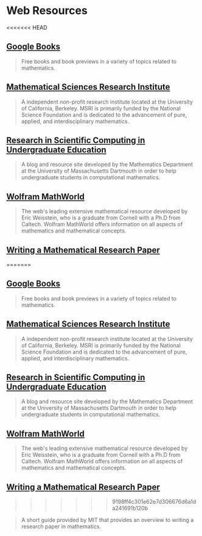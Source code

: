 # Web Resources

<<<<<<< HEAD
## [Google Books](https://www.google.com/search?tbm=bks&hl=en&q=math#hl=en&q=mathematics&tbm=bks "Google Books Mathematics Search")

> Free books and book previews in a variety of topics related to mathematics.

## [Mathematical Sciences Research Institute](http://www.msri.org/web/msri)

> A independent non-profit research institute located at the University of California, Berkeley. MSRI is primarily funded by the National Science Foundation and is dedicated to the advancement of pure, applied, and interdisciplinary mathematics.

## [Research in Scientific Computing in Undergraduate Education](http://compmath.wordpress.com/)

> A blog and resource site developed by the Mathematics Department at the University of Massachusetts Dartmouth in order to help undergraduate students in computational mathematics.

## [Wolfram MathWorld](http://mathworld.wolfram.com/)

> The web's leading extensive mathematical resource developed by Eric Weisstein, who is a graduate from Cornell with a Ph.D from Caltech. Wolfram MathWorld offers information on all aspects of mathematics and mathematical concepts.

## [Writing a Mathematical Research Paper](http://web.mit.edu/jrickert/www/mathadvice.html)
=======
## [Google Books](www.google.com/search?tbm=bks&hl=en&q=math#hl=en&q=mathematics&tbm=bks)

> Free books and book previews in a variety of topics related to mathematics.

## [Mathematical Sciences Research Institute](www.msri.org/web/msri)

> A independent non-profit research institute located at the University of California, Berkeley. MSRI is primarily funded by the National Science Foundation and is dedicated to the advancement of pure, applied, and interdisciplinary mathematics.

## [Research in Scientific Computing in Undergraduate Education](compmath.wordpress.com/)

> A blog and resource site developed by the Mathematics Department at the University of Massachusetts Dartmouth in order to help undergraduate students in computational mathematics.

## [Wolfram MathWorld](mathworld.wolfram.com/)

> The web's leading extensive mathematical resource developed by Eric Weisstein, who is a graduate from Cornell with a Ph.D from Caltech. Wolfram MathWorld offers information on all aspects of mathematics and mathematical concepts.

## [Writing a Mathematical Research Paper](web.mit.edu/jrickert/www/mathadvice.html)
>>>>>>> 9198ff4c301e62e7d306676d6a1da241691b120b

> A short guide provided by MIT that provides an overview to writing a research paper in mathematics.



